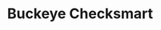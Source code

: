 ---
title: Buckeye Checksmart
slug: buckeye-checksmart
updated-on: '2024-05-30T13:44:31.749Z'
created-on: '2024-05-30T13:41:46.671Z'
published-on: '2024-05-30T13:54:32.469Z'
f_city-state-2:
- cms/city/chandler-az.md
- cms/city/glendale-az.md
- cms/city/gilbert-az.md
- cms/city/tempe-az.md
- cms/city/layton-ut.md
- cms/city/bountiful-ut.md
- cms/city/orem-ut.md
- cms/city/ogden-ut.md
- cms/city/lake-city-ut.md
f_locations:
- cms/payday-loan/buckeye-checksmart-5521.md
- cms/payday-loan/buckeye-checksmart-5522.md
- cms/payday-loan/buckeye-checksmart-5523.md
- cms/payday-loan/buckeye-checksmart-5524.md
- cms/payday-loan/buckeye-checksmart-5525.md
- cms/payday-loan/buckeye-checksmart-5526.md
- cms/payday-loan/buckeye-checksmart-5527.md
- cms/payday-loan/buckeye-checksmart-5528.md
- cms/payday-loan/buckeye-checksmart-5529.md
- cms/payday-loan/buckeye-checksmart-5530.md
- cms/payday-loan/buckeye-checksmart-5531.md
- cms/payday-loan/buckeye-checksmart-5532.md
- cms/payday-loan/buckeye-checksmart-5533.md
- cms/payday-loan/buckeye-checksmart-5534.md
- cms/payday-loan/buckeye-checksmart-5535.md
- cms/payday-loan/buckeye-checksmart-5536.md
- cms/payday-loan/buckeye-checksmart-5537.md
- cms/payday-loan/buckeye-checksmart-5538.md
f_states:
- cms/state/arizona.md
- cms/state/utah.md
layout: '[company].html'
tags: company
---